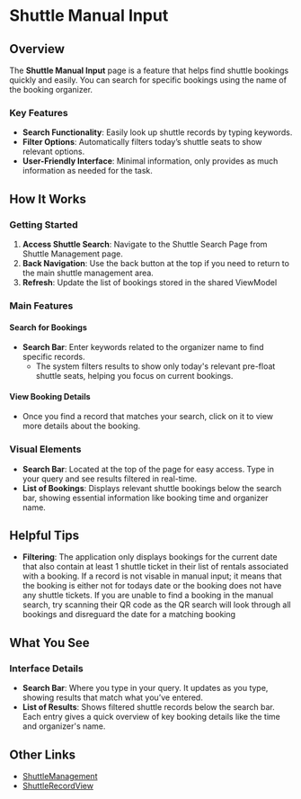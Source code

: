 # Shuttle Manual Input

## Overview

The **Shuttle Manual Input** page is a feature that helps find shuttle bookings quickly and easily. You can search for specific bookings using the name of the booking organizer.

### Key Features

- **Search Functionality**: Easily look up shuttle records by typing keywords.
- **Filter Options**: Automatically filters today’s shuttle seats to show relevant options.
- **User-Friendly Interface**: Minimal information, only provides as much information as needed for the task.

## How It Works

### Getting Started

1. **Access Shuttle Search**: Navigate to the Shuttle Search Page from Shuttle Management page.
2. **Back Navigation**: Use the back button at the top if you need to return to the main shuttle management area.
3. **Refresh**: Update the list of bookings stored in the shared ViewModel

### Main Features

#### Search for Bookings

- **Search Bar**: Enter keywords related to the organizer name to find specific records.
  - The system filters results to show only today's relevant pre-float shuttle seats, helping you focus on current bookings.
  
#### View Booking Details

- Once you find a record that matches your search, click on it to view more details about the booking.

### Visual Elements

- **Search Bar**: Located at the top of the page for easy access. Type in your query and see results filtered in real-time.
- **List of Bookings**: Displays relevant shuttle bookings below the search bar, showing essential information like booking time and organizer name.

## Helpful Tips

- **Filtering**: The application only displays bookings for the current date that also contain at least 1 shuttle ticket in their list of rentals associated with a booking. If a record is not visable in manual input; it means that the booking is either not for todays date or the booking does not have any shuttle tickets. If you are unable to find a booking in the manual search, try scanning their QR code as the QR search will look through all bookings and disreguard the date for a matching booking 

## What You See

### Interface Details

- **Search Bar**: Where you type in your query. It updates as you type, showing results that match what you’ve entered.
- **List of Results**: Shows filtered shuttle records below the search bar. Each entry gives a quick overview of key booking details like the time and organizer's name.
  

## Other Links
- [ShuttleManagement](https://lazy-day-tech.github.io/TapTrackDocs/UI/Pages/ShuttleManagement)
- [ShuttleRecordView](https://lazy-day-tech.github.io/TapTrackDocs/UI/Dialogs/ShuttleRecordView)